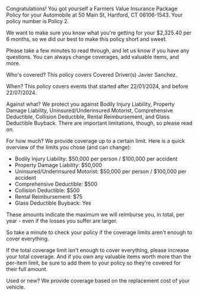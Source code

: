 Congratulations! You got yourself a Farmers Value Insurance Package Policy for your Automobile at 50 Main St, Hartford, CT 06106-1543. Your policy number is Policy 2.

We want to make sure you know what you're getting for your $2,325.40 per 6 months, so we did our best to make this policy short and sweet.

Please take a few minutes to read through, and let us know if you have any questions. You can always change coverages, add valuable items, and more.

Who's covered?
This policy covers Covered Driver(s) Javier Sanchez.

When?
This policy covers events that started after 22/01/2024, and before 22/07/2024.

Against what?
We protect you against Bodily Injury Liability, Property Damage Liability, Uninsured/Underinsured Motorist, Comprehensive Deductible, Collision Deductible, Rental Reimbursement, and Glass Deductible Buyback. There are important limitations, though, so please read on.

For how much?
We provide coverage up to a certain limit. Here is a quick overview of the limits you chose (and can change):

- Bodily Injury Liability: $50,000 per person / $100,000 per accident
- Property Damage Liability: $50,000
- Uninsured/Underinsured Motorist: $50,000 per person / $100,000 per accident
- Comprehensive Deductible: $500
- Collision Deductible: $500
- Rental Reimbursement: $75
- Glass Deductible Buyback: Yes

These amounts indicate the maximum we will reimburse you, in total, per year - even if the losses you suffer are larger.

So take a minute to check your policy if the coverage limits aren't enough to cover everything.

If the total coverage limit isn't enough to cover everything, please increase your total coverage. And if you own any valuable items worth more than the per-item limit, be sure to add them to your policy so they're covered for their full amount.

Used or new?
We provide coverage based on the replacement cost of your vehicle.